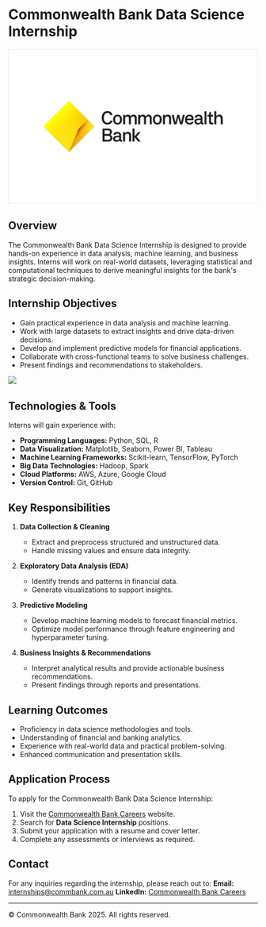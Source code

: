 # Commonwealth Bank Data Science Internship

![](https://github.com/Lucky-akash321/Common-Wealth-Bank-Data-Science/blob/main/cwb%20logo.jpg)

## Overview
The Commonwealth Bank Data Science Internship is designed to provide hands-on experience in data analysis, machine learning, and business insights. Interns will work on real-world datasets, leveraging statistical and computational techniques to derive meaningful insights for the bank's strategic decision-making.

## Internship Objectives
- Gain practical experience in data analysis and machine learning.
- Work with large datasets to extract insights and drive data-driven decisions.
- Develop and implement predictive models for financial applications.
- Collaborate with cross-functional teams to solve business challenges.
- Present findings and recommendations to stakeholders.


![](https://github.com/Lucky-akash321/Common-Wealth-Bank-Data-Science/blob/main/cwb.png)


## Technologies & Tools
Interns will gain experience with:
- **Programming Languages:** Python, SQL, R
- **Data Visualization:** Matplotlib, Seaborn, Power BI, Tableau
- **Machine Learning Frameworks:** Scikit-learn, TensorFlow, PyTorch
- **Big Data Technologies:** Hadoop, Spark
- **Cloud Platforms:** AWS, Azure, Google Cloud
- **Version Control:** Git, GitHub

## Key Responsibilities
1. **Data Collection & Cleaning**
   - Extract and preprocess structured and unstructured data.
   - Handle missing values and ensure data integrity.

2. **Exploratory Data Analysis (EDA)**
   - Identify trends and patterns in financial data.
   - Generate visualizations to support insights.

3. **Predictive Modeling**
   - Develop machine learning models to forecast financial metrics.
   - Optimize model performance through feature engineering and hyperparameter tuning.

4. **Business Insights & Recommendations**
   - Interpret analytical results and provide actionable business recommendations.
   - Present findings through reports and presentations.

## Learning Outcomes
- Proficiency in data science methodologies and tools.
- Understanding of financial and banking analytics.
- Experience with real-world data and practical problem-solving.
- Enhanced communication and presentation skills.

## Application Process
To apply for the Commonwealth Bank Data Science Internship:
1. Visit the [Commonwealth Bank Careers](https://www.commbank.com.au/careers) website.
2. Search for **Data Science Internship** positions.
3. Submit your application with a resume and cover letter.
4. Complete any assessments or interviews as required.

## Contact
For any inquiries regarding the internship, please reach out to:
**Email:** internships@commbank.com.au
**LinkedIn:** [Commonwealth Bank Careers](https://www.linkedin.com/company/commonwealth-bank-of-australia)

---

© Commonwealth Bank 2025. All rights reserved.
